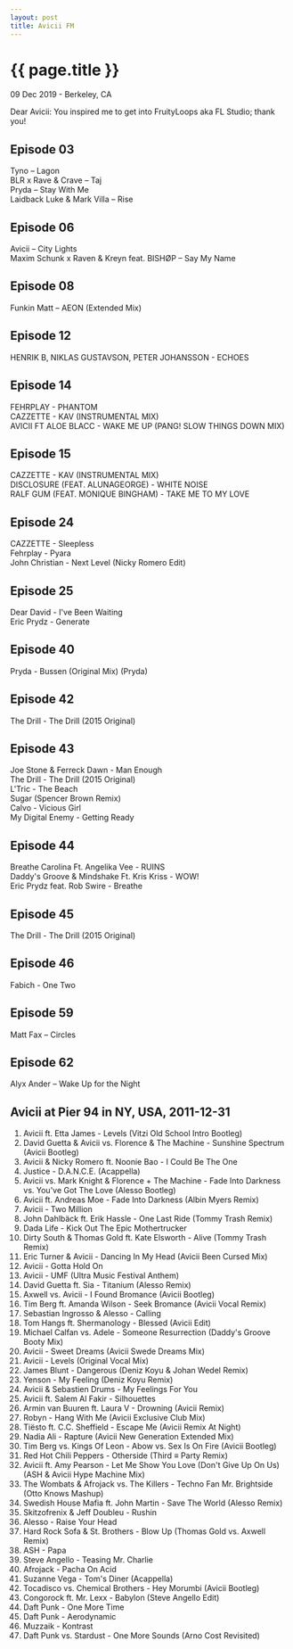 ```yaml
---
layout: post
title: Avicii FM
---
```


{{ page.title }}
================

<p class="meta">09 Dec 2019 - Berkeley, CA</p>

Dear Avicii: You inspired me to get into FruityLoops aka FL Studio; thank you!

## Episode 03
Tyno – Lagon  
BLR x Rave & Crave – Taj  
Pryda – Stay With Me  
Laidback Luke & Mark Villa – Rise

## Episode 06
Avicii – City Lights  
Maxim Schunk x Raven & Kreyn feat. BISHØP – Say My Name

## Episode 08
Funkin Matt – AEON (Extended Mix)

## Episode 12
HENRIK B, NIKLAS GUSTAVSON, PETER JOHANSSON - ECHOES

## Episode 14
FEHRPLAY - PHANTOM  
CAZZETTE - KAV (INSTRUMENTAL MIX)  
AVICII FT ALOE BLACC - WAKE ME UP (PANG! SLOW THINGS DOWN MIX)

## Episode 15
CAZZETTE - KAV (INSTRUMENTAL MIX)  
DISCLOSURE (FEAT. ALUNAGEORGE) - WHITE NOISE  
RALF GUM (FEAT. MONIQUE BINGHAM) - TAKE ME TO MY LOVE

## Episode 24
CAZZETTE - Sleepless  
Fehrplay - Pyara  
John Christian - Next Level (Nicky Romero Edit)

## Episode 25
Dear David - I've Been Waiting  
Eric Prydz - Generate

## Episode 40
Pryda - Bussen (Original Mix) (Pryda)

## Episode 42
The Drill - The Drill (2015 Original)

## Episode 43
Joe Stone & Ferreck Dawn - Man Enough  
The Drill - The Drill (2015 Original)  
L'Tric - The Beach  
Sugar (Spencer Brown Remix)  
Calvo - Vicious Girl  
My Digital Enemy - Getting Ready

## Episode 44
Breathe Carolina Ft. Angelika Vee - RUINS  
Daddy's Groove & Mindshake Ft. Kris Kriss - WOW!  
Eric Prydz feat. Rob Swire - Breathe

## Episode 45
The Drill - The Drill (2015 Original)

## Episode 46
Fabich - One Two

## Episode 59
Matt Fax – Circles

## Episode 62
Alyx Ander – Wake Up for the Night

## Avicii at Pier 94 in NY, USA, 2011-12-31
1. Avicii ft. Etta James - Levels (Vitzi Old School Intro Bootleg)
2. David Guetta & Avicii vs. Florence & The Machine - Sunshine Spectrum (Avicii Bootleg)
3. Avicii & Nicky Romero ft. Noonie Bao - I Could Be The One
4. Justice - D.A.N.C.E. (Acappella)
5. Avicii vs. Mark Knight & Florence + The Machine - Fade Into Darkness vs. You've Got The Love (Alesso Bootleg)
6. Avicii ft. Andreas Moe - Fade Into Darkness (Albin Myers Remix)
7. Avicii - Two Million
8. John Dahlbäck ft. Erik Hassle - One Last Ride (Tommy Trash Remix)
9. Dada Life - Kick Out The Epic Mothertrucker
10. Dirty South & Thomas Gold ft. Kate Elsworth - Alive (Tommy Trash Remix)
11. Eric Turner & Avicii - Dancing In My Head (Avicii Been Cursed Mix)
12. Avicii - Gotta Hold On
13. Avicii - UMF (Ultra Music Festival Anthem)
14. David Guetta ft. Sia - Titanium (Alesso Remix)
15. Axwell vs. Avicii - I Found Bromance (Avicii Bootleg)
16. Tim Berg ft. Amanda Wilson - Seek Bromance (Avicii Vocal Remix)
17. Sebastian Ingrosso & Alesso - Calling
18. Tom Hangs ft. Shermanology - Blessed (Avicii Edit)
19. Michael Calfan vs. Adele - Someone Resurrection (Daddy's Groove Booty Mix)
20. Avicii - Sweet Dreams (Avicii Swede Dreams Mix)
21. Avicii - Levels (Original Vocal Mix)
22. James Blunt - Dangerous (Deniz Koyu & Johan Wedel Remix)
23. Yenson - My Feeling (Deniz Koyu Remix)
24. Avicii & Sebastien Drums - My Feelings For You
25. Avicii ft. Salem Al Fakir - Silhouettes
26. Armin van Buuren ft. Laura V - Drowning (Avicii Remix)
27. Robyn - Hang With Me (Avicii Exclusive Club Mix)
28. Tiësto ft. C.C. Sheffield - Escape Me (Avicii Remix At Night)
29. Nadia Ali - Rapture (Avicii New Generation Extended Mix)
30. Tim Berg vs. Kings Of Leon - Abow vs. Sex Is On Fire (Avicii Bootleg)
31. Red Hot Chili Peppers - Otherside (Third ≡ Party Remix)
32. Avicii ft. Amy Pearson - Let Me Show You Love (Don't Give Up On Us) (ASH & Avicii Hype Machine Mix)
33. The Wombats & Afrojack vs. The Killers - Techno Fan Mr. Brightside (Otto Knows Mashup)
34. Swedish House Mafia ft. John Martin - Save The World (Alesso Remix)
35. Skitzofrenix & Jeff Doubleu - Rushin
36. Alesso - Raise Your Head
37. Hard Rock Sofa & St. Brothers - Blow Up (Thomas Gold vs. Axwell Remix)
38. ASH - Papa
39. Steve Angello - Teasing Mr. Charlie
40. Afrojack - Pacha On Acid
41. Suzanne Vega - Tom's Diner (Acappella)
42. Tocadisco vs. Chemical Brothers - Hey Morumbi (Avicii Bootleg)
43. Congorock ft. Mr. Lexx - Babylon (Steve Angello Edit)
44. Daft Punk - One More Time
45. Daft Punk - Aerodynamic
46. Muzzaik - Kontrast
47. Daft Punk vs. Stardust - One More Sounds (Arno Cost Revisited)